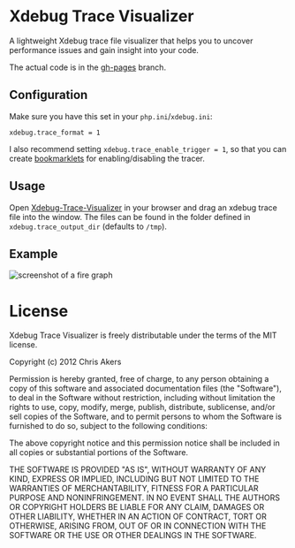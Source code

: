 Xdebug Trace Visualizer
=======================

A lightweight Xdebug trace file visualizer that helps you to uncover performance issues and gain insight into your code.

The actual code is in the [gh-pages](https://github.com/olemartinorg/Xdebug-Trace-Visualizer/tree/gh-pages) branch.

Configuration
-----

Make sure you have this set in your ```php.ini```/```xdebug.ini```:
```
xdebug.trace_format = 1
```

I also recommend setting ```xdebug.trace_enable_trigger = 1```, so that you can create [bookmarklets](https://www.jetbrains.com/phpstorm/marklets/) for enabling/disabling the tracer.

Usage
----
Open [Xdebug-Trace-Visualizer](http://olemartinorg.github.io/Xdebug-Trace-Visualizer/) in your browser and drag an xdebug trace file into the window. The files can be found in the folder defined in ```xdebug.trace_output_dir``` (defaults to ```/tmp```).

Example
---
![screenshot of a fire graph](https://raw.githubusercontent.com/olemartinorg/Xdebug-Trace-Visualizer/master/screenshot.png)

License
=======

Xdebug Trace Visualizer is freely distributable under the terms of the MIT license.

Copyright (c) 2012 Chris Akers

Permission is hereby granted, free of charge, to any person obtaining a copy of this software and associated documentation
files (the "Software"), to deal in the Software without restriction, including without limitation the rights to use,
copy, modify, merge, publish, distribute, sublicense, and/or sell copies of the Software, and to permit persons to whom the Software is furnished to do so, subject to the following conditions:

The above copyright notice and this permission notice shall be included in all copies or substantial portions of the Software.

THE SOFTWARE IS PROVIDED "AS IS", WITHOUT WARRANTY OF ANY KIND, EXPRESS OR IMPLIED, INCLUDING BUT NOT LIMITED TO THE WARRANTIES OF MERCHANTABILITY, FITNESS FOR A PARTICULAR PURPOSE AND NONINFRINGEMENT. IN NO EVENT SHALL THE AUTHORS OR COPYRIGHT HOLDERS BE LIABLE FOR ANY CLAIM, DAMAGES OR OTHER LIABILITY, WHETHER IN AN ACTION OF CONTRACT, TORT OR OTHERWISE, ARISING FROM, OUT OF OR IN CONNECTION WITH THE SOFTWARE OR THE USE OR OTHER DEALINGS IN THE SOFTWARE.
